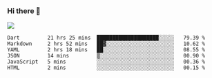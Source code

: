 ### Hi there 👋

<!--
**guozhigq/guozhigq** is a ✨ _special_ ✨ repository because its `README.md` (this file) appears on your GitHub profile.

Here are some ideas to get you started:

- 🔭 I’m currently working on ...
- 🌱 I’m currently learning ...
- 👯 I’m looking to collaborate on ...
- 🤔 I’m looking for help with ...
- 💬 Ask me about ...
- 📫 How to reach me: ...
- 😄 Pronouns: ...
- ⚡ Fun fact: ...
-->
![](https://github-readme-stats.vercel.app/api?username=guozhigq&show_icons=true)
<!--START_SECTION:waka-->

```text
Dart         21 hrs 25 mins  ████████████████████░░░░░   79.39 %
Markdown     2 hrs 52 mins   ██▓░░░░░░░░░░░░░░░░░░░░░░   10.62 %
YAML         2 hrs 18 mins   ██░░░░░░░░░░░░░░░░░░░░░░░   08.55 %
JSON         14 mins         ▒░░░░░░░░░░░░░░░░░░░░░░░░   00.90 %
JavaScript   5 mins          ░░░░░░░░░░░░░░░░░░░░░░░░░   00.36 %
HTML         2 mins          ░░░░░░░░░░░░░░░░░░░░░░░░░   00.15 %
```

<!--END_SECTION:waka-->
